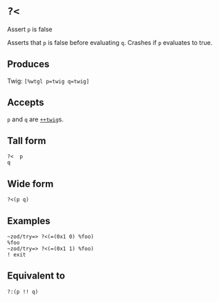 `?<`
====

Assert `p` is false

Asserts that `p` is false before evaluating `q`. Crashes if `p`
evaluates to true.

Produces
--------

Twig: `[%wtgl p=twig q=twig]`

Accepts
-------

`p` and `q` are [`++twig`]()s.

Tall form
---------

    ?<  p
    q

Wide form
---------

    ?<(p q)

Examples
--------

    ~zod/try=> ?<(=(0x1 0) %foo)
    %foo
    ~zod/try=> ?<(=(0x1 1) %foo)
    ! exit

Equivalent to
-------------

    ?:(p !! q)
